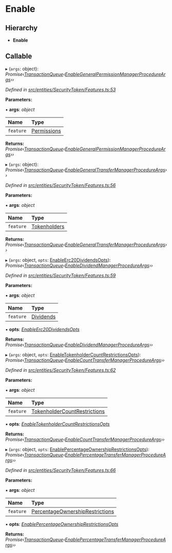 # Enable

## Hierarchy

* **Enable**

## Callable

▸ \(`args`: object\): _Promise‹_[_TransactionQueue_](../classes/_entities_transactionqueue_.transactionqueue.md)_‹_[_EnableGeneralPermissionManagerProcedureArgs_](_types_index_.enablegeneralpermissionmanagerprocedureargs.md)_››_

_Defined in_ [_src/entities/SecurityToken/Features.ts:53_](https://github.com/PolymathNetwork/polymath-sdk/blob/e8bbc1e/src/entities/SecurityToken/Features.ts#L53)

**Parameters:**

▪ **args**: _object_

| Name | Type |
| :--- | :--- |
| `feature` | [Permissions](../enums/_types_index_.feature.md#permissions) |

**Returns:** _Promise‹_[_TransactionQueue_](../classes/_entities_transactionqueue_.transactionqueue.md)_‹_[_EnableGeneralPermissionManagerProcedureArgs_](_types_index_.enablegeneralpermissionmanagerprocedureargs.md)_››_

▸ \(`args`: object\): _Promise‹_[_TransactionQueue_](../classes/_entities_transactionqueue_.transactionqueue.md)_‹_[_EnableGeneralTransferManagerProcedureArgs_](_types_index_.enablegeneraltransfermanagerprocedureargs.md)_››_

_Defined in_ [_src/entities/SecurityToken/Features.ts:56_](https://github.com/PolymathNetwork/polymath-sdk/blob/e8bbc1e/src/entities/SecurityToken/Features.ts#L56)

**Parameters:**

▪ **args**: _object_

| Name | Type |
| :--- | :--- |
| `feature` | [Tokenholders](../enums/_types_index_.feature.md#tokenholders) |

**Returns:** _Promise‹_[_TransactionQueue_](../classes/_entities_transactionqueue_.transactionqueue.md)_‹_[_EnableGeneralTransferManagerProcedureArgs_](_types_index_.enablegeneraltransfermanagerprocedureargs.md)_››_

▸ \(`args`: object, `opts`: [EnableErc20DividendsOpts](_entities_securitytoken_features_.enableerc20dividendsopts.md)\): _Promise‹_[_TransactionQueue_](../classes/_entities_transactionqueue_.transactionqueue.md)_‹_[_EnableDividendManagerProcedureArgs_](_types_index_.enabledividendmanagerprocedureargs.md)_››_

_Defined in_ [_src/entities/SecurityToken/Features.ts:59_](https://github.com/PolymathNetwork/polymath-sdk/blob/e8bbc1e/src/entities/SecurityToken/Features.ts#L59)

**Parameters:**

▪ **args**: _object_

| Name | Type |
| :--- | :--- |
| `feature` | [Dividends](../enums/_types_index_.feature.md#dividends) |

▪ **opts**: [_EnableErc20DividendsOpts_](_entities_securitytoken_features_.enableerc20dividendsopts.md)

**Returns:** _Promise‹_[_TransactionQueue_](../classes/_entities_transactionqueue_.transactionqueue.md)_‹_[_EnableDividendManagerProcedureArgs_](_types_index_.enabledividendmanagerprocedureargs.md)_››_

▸ \(`args`: object, `opts`: [EnableTokenholderCountRestrictionsOpts](_entities_securitytoken_features_.enabletokenholdercountrestrictionsopts.md)\): _Promise‹_[_TransactionQueue_](../classes/_entities_transactionqueue_.transactionqueue.md)_‹_[_EnableCountTransferManagerProcedureArgs_](_types_index_.enablecounttransfermanagerprocedureargs.md)_››_

_Defined in_ [_src/entities/SecurityToken/Features.ts:62_](https://github.com/PolymathNetwork/polymath-sdk/blob/e8bbc1e/src/entities/SecurityToken/Features.ts#L62)

**Parameters:**

▪ **args**: _object_

| Name | Type |
| :--- | :--- |
| `feature` | [TokenholderCountRestrictions](../enums/_types_index_.feature.md#tokenholdercountrestrictions) |

▪ **opts**: [_EnableTokenholderCountRestrictionsOpts_](_entities_securitytoken_features_.enabletokenholdercountrestrictionsopts.md)

**Returns:** _Promise‹_[_TransactionQueue_](../classes/_entities_transactionqueue_.transactionqueue.md)_‹_[_EnableCountTransferManagerProcedureArgs_](_types_index_.enablecounttransfermanagerprocedureargs.md)_››_

▸ \(`args`: object, `opts`: [EnablePercentageOwnershipRestrictionsOpts](_entities_securitytoken_features_.enablepercentageownershiprestrictionsopts.md)\): _Promise‹_[_TransactionQueue_](../classes/_entities_transactionqueue_.transactionqueue.md)_‹_[_EnablePercentageTransferManagerProcedureArgs_](_types_index_.enablepercentagetransfermanagerprocedureargs.md)_››_

_Defined in_ [_src/entities/SecurityToken/Features.ts:66_](https://github.com/PolymathNetwork/polymath-sdk/blob/e8bbc1e/src/entities/SecurityToken/Features.ts#L66)

**Parameters:**

▪ **args**: _object_

| Name | Type |
| :--- | :--- |
| `feature` | [PercentageOwnershipRestrictions](../enums/_types_index_.feature.md#percentageownershiprestrictions) |

▪ **opts**: [_EnablePercentageOwnershipRestrictionsOpts_](_entities_securitytoken_features_.enablepercentageownershiprestrictionsopts.md)

**Returns:** _Promise‹_[_TransactionQueue_](../classes/_entities_transactionqueue_.transactionqueue.md)_‹_[_EnablePercentageTransferManagerProcedureArgs_](_types_index_.enablepercentagetransfermanagerprocedureargs.md)_››_

